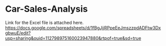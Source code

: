 # Car-Sales-Analysis
Link for the Excel file is attached here.
https://docs.google.com/spreadsheets/d/1fBgJjjRPpeEeJmszzpdADFtw3DxgbwuE/edit?usp=sharing&ouid=112798975160023947880&rtpof=true&sd=true
